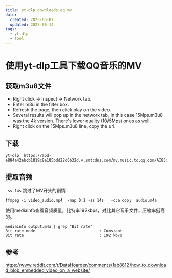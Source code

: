 ```yaml
---
title: yt-dlp downloads qq mv
date:
  created: 2025-05-07 
  updated: 2025-06-14
tags:
  - yt-dlp
  - tool
---
```


# 使用yt-dlp工具下载QQ音乐的MV

## 获取m3u8文件
- Right click -> Inspect -> Network tab.
- Enter m3u in the filter box.
- Refresh the page, then click play on the video.
- Several results will pop up in the network tab, in this case 15Mps.m3u8 was the 4k version. There's lower quality (10/5Mps) ones as well.
- Right click on the 15Mps.m3u8 line, copy the url.

## 下载

```
yt-dlp  https://apd-e884a42ebcb1819c8e185bdd22d6b32d.v.smtcdns.com/mv.music.tc.qq.com/AI85i7JvkmyF4poFqhirDtuEnNIwyQjQKiMDd0TFbAjw/6371017979FE2EAD13F0216756673D8F64FF084085A30F1293F38C7A31471243BB1F9358EDD23833D48FCB2D2AC4B515ZZqqmusic_default/qmmv_0b6biyaaeaaapqaa3pcdpjrfirqaajdaaasa.f9944.m3u8
```

## 提取音频
`-ss 14s` 跳过了MV开头的剧情
```
ffmpeg -i video_audio.mp4  -map 0:1 -ss 14s   -c:a copy  audio.m4a
```
使用mediainfo查看音频质量，比特率192kbps，对比其它音乐文件，压缩率挺高的。
```
mediainfo output.m4a | grep "Bit rate" 
Bit rate mode                            : Constant
Bit rate                                 : 192 kb/s
```

## 参考
https://www.reddit.com/r/DataHoarder/comments/1ab8812/how_to_download_blob_embedded_video_on_a_website/